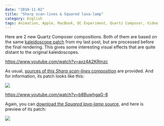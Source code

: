 ```yaml
---
date: "2010-11-02"
title: "Sharp scan-lines & Squared lava-lamp"
category: English
tags: Animation, Apple, MacBook, QC Experiment, Quartz Composer, Video, Visual
---
```


Here are 2 new Quartz Composer compositions. Both of them are based on the same [kaleidoscope patch](https://kevin.deldycke.com/2010/10/kaleidoscope-001-002/) from my last post, but are processed before the final rendering. This gives some interesting visual effects that are quite distant to the original kaleidoscopes.

https://www.youtube.com/watch?v=axz4A2KRmzc

As usual, [sources of this _Sharp scan-lines_ composition](https://kevin.deldycke.com/documents/sharp-scan-lines.qtz) are provided. And for information, its patch looks like this:

![]({attach}sharp-scan-lines-patch.png)

https://www.youtube.com/watch?v=b8BuwhgaG-8

Again, you can [download the _Squared lava-lamp_ source](https://kevin.deldycke.com/documents/squared-lava-lamp.qtz), and here is preview of its patch:

![]({attach}squared-lava-lamp-patch.png)

